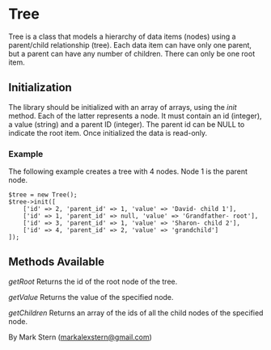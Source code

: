 # Tree
Tree is a class that models a hierarchy of data items (nodes) using a
parent/child relationship (tree).
Each data item can have only one parent, but a parent can have any number
of children. There can only be one root item.

## Initialization
The library should be initialized with an array of arrays, using the *init*
 method. Each of the latter represents a node. It must contain an id (integer),
a value (string) and a parent ID (integer). The parent id can be NULL to
indicate the root item.
Once initialized the data is read-only.

### Example
The following example creates a tree with 4 nodes. Node 1 is the parent node.

    $tree = new Tree();
    $tree->init([
        ['id' => 2, 'parent_id' => 1, 'value' => 'David- child 1'],
        ['id' => 1, 'parent_id' => null, 'value' => 'Grandfather- root'],
        ['id' => 3, 'parent_id' => 1, 'value' => 'Sharon- child 2'],
        ['id' => 4, 'parent_id' => 2, 'value' => 'grandchild']
    ]);

## Methods Available
*getRoot*
Returns the id of the root node of the tree.

*getValue*
Returns the value of the specified node.

*getChildren*
Returns an array of the ids of all the child nodes of the specified node.

By Mark Stern (markalexstern@gmail.com)
